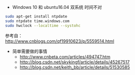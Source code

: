 - Windows 10 和 ubuntu16.04 双系统 时间不对  
``` bash
sudo apt-get install ntpdate
sudo ntpdate time.windows.com
sudo hwclock --localtime --systohc
```

参考自：  
http://www.cnblogs.com/qf19910623/p/5559514.html  

- 简单需要做的事情
  - http://www.cnbeta.com/articles/494747.htm
  - http://blog.csdn.net/skykingf/article/details/45267517
  - http://blog.csdn.net/keith_bb/article/details/51530585
